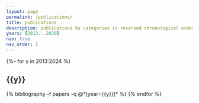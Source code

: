 ```yaml
---
layout: page
permalink: /publications/
title: publications
description: publications by categories in reversed chronological order. 
years: [2013...2020]
nav: true
nav_order: 1
---
```

<!-- _pages/publications.md -->
<div class="publications">

{%- for y in 2013:2024 %}
  <h2 class="year">{{y}}</h2>
  {% bibliography -f papers -q @*[year={{y}}]* %}
{% endfor %}

</div>

